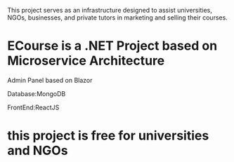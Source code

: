 This project serves as an infrastructure designed to assist universities, NGOs, businesses, and private tutors in marketing and selling their courses.
# ECourse is a .NET Project based on Microservice Architecture

Admin Panel based on Blazor

Database:MongoDB

FrontEnd:ReactJS

# this project is free for universities and NGOs

